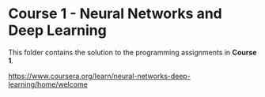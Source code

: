 # Course 1 - Neural Networks and Deep Learning

This folder contains the solution to the programming assignments in **Course 1**.

https://www.coursera.org/learn/neural-networks-deep-learning/home/welcome
